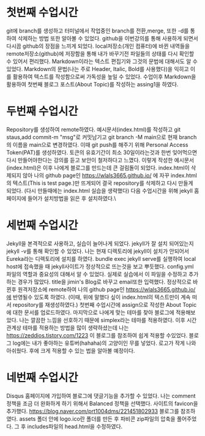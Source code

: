 # 첫번째 수업시간 
git에 branch를 생성하고 터미널에서 작업중인 branch를 전환,merge, 또한 -d를 통하여 삭제하는 방법 또한 알아볼 수 있었다.
github을 이번강의를 통해 사용하게 되면서 다시끔 github의 장점을 느끼게 되었다. 
local저장소(개인 컴퓨터)에 바뀐 내역들을 remote저장소(github)에 저장함을 통해 내가 바꾸기전 파일들의 상태를 다시 확인할 수 있어서 편리했다.
Markdown이라는 텍스트 편집기와 그것의 문법에 대해서도 알 수 있었다.
Markdown의 문법(나는 주로 Header, Italic, Bold를 사용했다)을 익히고 이를 활용하여 텍스트를 작성함으로써 가독성을 높일 수 있었다.
수업이후 Markdown을 활용하여 첫번째 블로그 포스트(About Topic)를 작성하는 assing1을 하였다.

# 두번째 수업시간 
Repository를 생성하여 remote하였다. 
예시문서(index.html)를 작성하고 git staus,add commit-m "msg"로 커밋남기고 git branch -M main으로 현재 branch의 이름을 main으로 변경하였다.
이때 git push를 해주기 위해 Personal Access Token(PAT)를 생성하였다. 토큰의 유효기간이 최소 30일이라는것과 한번 잊어먹으면 다시 만들어야한다는 강의를 듣고 보안이 철저하다고 느꼈다.
이렇게 작성한 예시문서(index.html)은 이후 나에게 블로그를 만드는데 큰 걸림돌이 되었다.
index.html이 삭제되지 않아 나의 github page인 https://wlals3665.github.io/ 에 자꾸 index.html의 텍스트(This is test page.)만 뜨게되어 결국 repository를 삭제하고 다시 만들게 되었다.
(다시 만들때에는 index.html 실습을 생략했다)
다음 수업시간을 위해 jekyll 홈페이지에 들어가 설치방법을 읽은 후 설치하였다.\

# 세번째 수업시간 
Jekyll을 본격적으로 사용하고, 실습이 늘어나게 되었다.
jekyll가 잘 설치 되어있는지 jekyll -v를 통해 확인할 수 있었다.
나는 현재 디렉토리에 jekyll이 설치가 안되어서 Eureka라는 디렉토리에 설치를 하였다. 
bundle exec jekyll serve를 실행하여 local host에 접속했을 때 jekyll사이트가 정상적으로 뜨는것을 보고 뿌듯했다.
config.yml 파일의 역할과 중요성의 대해서 알 수 있었다. 실제로 실습에서 이 파일을 수정하고 추가하는 경우가 많았다. 
title을 jimin's Blog로 바꾸고 email또한 입력했다. 정상적으로 바뀐후 원격저장소에 remote하여 나의 github page인 https://wlals3665.github.io/에 반영될수 있도록 하였다.
(이때, 위에 말했다 싶이 index.html의 텍스트만이 계속 떠서 repository를 재생성하였다.)
첫번째 수업시간에 assign으로 작성한 About Topic에 대한 문서를 업로드하였다.
마지막으로 나에게 맞는 테마를 찾아 블로그에 적용해보았다. 나는 깔끔한 느낌을 선호하기 때문에 simplex라는 테마를 적용하였다.
이후 시간관계상 테마를 적용하는 방법을 많이 생략하셨는데 나는 https://zeddios.tistory.com/1223 이 블로그를 참조하여 쉽게 적용할 수있었다.
블로그 log에는 내가 좋아하는 유튜버(hahaha)의 고양이인 무를 넣었다. 로고가 작게 나와 아쉬웠다. 후에 크게 적용할 수 있는 법을 알아볼 예정이다.

# 네번째 수업시간 #
Disqus 홈페이지에 가입하여 블로그에 댓글기능을 추가할 수 있었다. 나는 comment 정책을 조금 더 완화하게 하기 위해서 Balanced 정책을 선택했다. 
사이트의 favicon을 추가했다. https://blog.naver.com/prt1004dms/221451802933 블로그를 참조하였다. assets 폴더 안에 logo.ico란 폴더를 만든 후 파비콘 zip파일의 압축을 풀어주었다.
그 후 includes파일의 head.html을 수정하였다.


